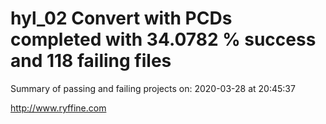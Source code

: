 # hyl_02 Convert with PCDs completed with 34.0782 % success and 118 failing files

Summary of passing and failing projects on: 2020-03-28 at 20:45:37

http://www.ryffine.com
